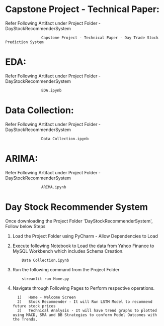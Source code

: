 
# Capstone Project - Technical Paper:

Refer Following Artifact under Project Folder - DayStockRecommenderSystem

                    Capstone Project - Technical Paper - Day Trade Stock Prediction System 
                    
# EDA:

Refer Following Artifact under Project Folder - DayStockRecommenderSystem

                    EDA.ipynb
                  
 # Data Collection:

Refer Following Artifact under Project Folder - DayStockRecommenderSystem

                    Data Collection.ipynb
# ARIMA:

Refer Following Artifact under Project Folder - DayStockRecommenderSystem

                    ARIMA.ipynb

# Day Stock Recommender System

Once downloading the Project Folder 'DayStockRecommenderSystem', Follow below Steps

1)  Load the Project Folder using PyCharm - Allow Dependencies to Load
2)  Execute following Notebook to Load the data from Yahoo Finance to MySQL Workbench which includes Schema Creation.

            Data Collection.ipynb
            
4)  Run the following command from the Project Folder 
          
            streamlit run Home.py
      
4)  Navigate through Following Pages to Perform respective operations.

          1)   Home - Welcome Screen
          2)   Stock Recommender - It will Run LSTM Model to recommend future stock prices
          3)   Technical Analysis - It will have trend graphs to plotted using MACD, SMA and BB Strategies to conform Model Outcomes with the Trends.
